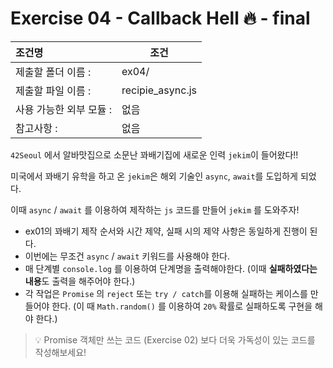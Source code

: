 # Exercise 04 - Callback Hell 🔥 - final

| 조건명               | 조건                |
| :----------------- | ------------------ |
| 제출할 폴더 이름 :     | ex04/              |
| 제출할 파일 이름 :     | recipie_async.js   |
| 사용 가능한 외부 모듈 : | 없음                |
| 참고사항 :           | 없음                |

`42Seoul` 에서 알바맛집으로 소문난 꽈배기집에 새로운 인력 `jekim`이 들어왔다!!

미국에서 꽈배기 유학을 하고 온 `jekim`은 해외 기술인 `async`, `await`를 도입하게 되었다.

이때 `async` / `await` 를 이용하여 제작하는 `js` 코드를 만들어 `jekim` 를 도와주자!

- ex01의 꽈배기 제작 순서와 시간 제약, 실패 시의 제약 사항은 동일하게 진행이 된다.
- 이번에는 무조건 `async` / `await` 키워드를 사용해야 한다.
- 매 단계별 `console.log` 를 이용하여 단계명을 출력해야한다. (이때 **실패하였다는 내용**도 출력을 해주어야 한다.)
- 각 작업은 `Promise` 의 `reject` 또는 `try / catch`를 이용해 실패하는 케이스를 만들어야 한다. (이 때 `Math.random()` 를 이용하여 `20%` 확률로 실패하도록 구현을 해야 한다.)

> 💡 Promise 객체만 쓰는 코드 (Exercise 02) 보다 더욱 가독성이 있는 코드를 작성해보세요!

